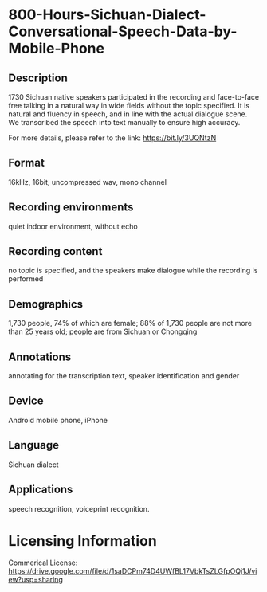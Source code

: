 # 800-Hours-Sichuan-Dialect-Conversational-Speech-Data-by-Mobile-Phone


## Description
1730 Sichuan native speakers participated in the recording and face-to-face free talking in a natural way in wide fields without the topic specified. It is natural and fluency in speech, and in line with the actual dialogue scene. We transcribed the speech into text manually to ensure high accuracy.

For more details, please refer to the link: https://bit.ly/3UQNtzN

## Format
16kHz, 16bit, uncompressed wav, mono channel

## Recording environments
quiet indoor environment, without echo

## Recording content
no topic is specified, and the speakers make dialogue while the recording is performed

## Demographics
1,730 people, 74% of which are female; 88% of 1,730 people are not more than 25 years old; people are from Sichuan or Chongqing

## Annotations
annotating for the transcription text, speaker identification and gender

## Device
Android mobile phone, iPhone

## Language
Sichuan dialect

## Applications
speech recognition,  voiceprint recognition.

# Licensing Information
Commerical License: https://drive.google.com/file/d/1saDCPm74D4UWfBL17VbkTsZLGfpOQj1J/view?usp=sharing
